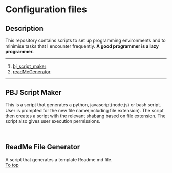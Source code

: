 <h1 id='top'>Configuration files</h1>

<h2>Description</h2>
<p>This repository contains scripts to set up programming environments and to minimise tasks
that I encounter frequently. <b>A good programmer is a lazy programmer.</b>
<hr>
<ol id='table_of_contents'>
  <li><a href='pbj_script_maker'>bj_script_maker</a></li>
  <li><a href='readMeGenerator'>readMeGenerator</a></li>
</ol>
<hr>

<h2 id='pbj_script_maker'>PBJ Script Maker</h2>
<p>This is a script that generates a python, javascript(node.js) or bash script.
User is prompted for the new file name(including file extension).
The script then creates a script with the relevant shabang based on file extension.
The script also gives user execution permissions.</p>
<br>
<h2 id='readMeGenerator'>ReadMe File Generator</h2>
A script that generates a template Readme.md file.
<br>
<a href='top'>To top</a>
